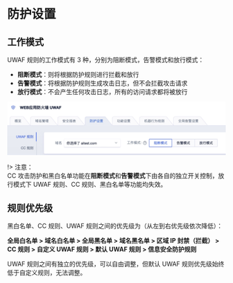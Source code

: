 # 防护设置

## 工作模式

UWAF 规则的工作模式有 3 种，分别为阻断模式，告警模式和放行模式：

- **阻断模式**：则将根据防护规则进行拦截和放行
- **告警模式**：将根据防护规则生成攻击日志，但不会拦截攻击请求
- **放行模式**：不会产生任何攻击日志，所有的访问请求都将被放行

![](/images/15971385011345.jpg)

!> 注意：  
CC 攻击防护和黑白名单功能在**阻断模式**和**告警模式**下由各自的独立开关控制，放行模式下 UWAF 规则、CC 规则、黑白名单等功能均失效。

## 规则优先级

黑白名单、CC 规则、UWAF 规则之间的优先级为（从左到右优先级依次降低）：

**全局白名单 > 域名白名单 > 全局黑名单 > 域名黑名单 > 区域 IP 封禁（拦截） > CC 规则 > 自定义 UWAF 规则 > 默认 UWAF 规则 > 信息安全防护规则**

UWAF 规则之间有独立的优先级，可以自由调整，但默认 UWAF 规则优先级始终低于自定义规则，无法调整。
